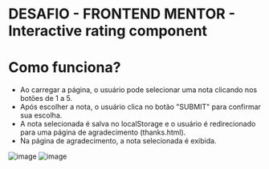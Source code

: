 # DESAFIO - FRONTEND MENTOR - Interactive rating component

# Como funciona?
- Ao carregar a página, o usuário pode selecionar uma nota clicando nos botões de 1 a 5.
- Após escolher a nota, o usuário clica no botão "SUBMIT" para confirmar sua escolha.
- A nota selecionada é salva no localStorage e o usuário é redirecionado para uma página de agradecimento (thanks.html).
- Na página de agradecimento, a nota selecionada é exibida.

![image](https://github.com/user-attachments/assets/e74d8e4d-9436-4bcb-9039-ea2e8339d5d4)
![image](https://github.com/user-attachments/assets/8df5cad2-c1e7-4aba-96be-6c3bcfa5d818)
